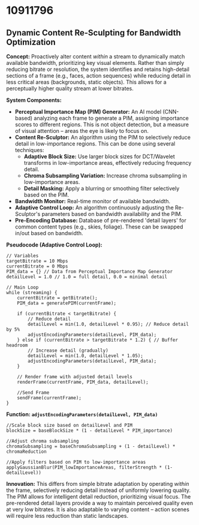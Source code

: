 # 10911796

## Dynamic Content Re-Sculpting for Bandwidth Optimization

**Concept:** Proactively alter content *within* a stream to dynamically match available bandwidth, prioritizing key visual elements. Rather than simply reducing bitrate or resolution, the system identifies and retains high-detail sections of a frame (e.g., faces, action sequences) while reducing detail in less critical areas (backgrounds, static objects). This allows for a perceptually higher quality stream at lower bitrates.

**System Components:**

*   **Perceptual Importance Map (PIM) Generator:** An AI model (CNN-based) analyzing each frame to generate a PIM, assigning importance scores to different regions. This is not object detection, but a measure of visual attention – areas the eye is likely to focus on.
*   **Content Re-Sculptor:** An algorithm using the PIM to selectively reduce detail in low-importance regions. This can be done using several techniques:
    *   **Adaptive Block Size:** Use larger block sizes for DCT/Wavelet transforms in low-importance areas, effectively reducing frequency detail.
    *   **Chroma Subsampling Variation:** Increase chroma subsampling in low-importance areas.
    *   **Detail Masking:** Apply a blurring or smoothing filter selectively based on the PIM.
*   **Bandwidth Monitor:** Real-time monitor of available bandwidth.
*   **Adaptive Control Loop:**  An algorithm continuously adjusting the Re-Sculptor's parameters based on bandwidth availability and the PIM.
*   **Pre-Encoding Database:** Database of pre-rendered 'detail layers' for common content types (e.g., skies, foliage). These can be swapped in/out based on bandwidth.

**Pseudocode (Adaptive Control Loop):**

```
// Variables
targetBitrate = 10 Mbps
currentBitrate = 0 Mbps
PIM_data = {} // Data from Perceptual Importance Map Generator
detailLevel = 1.0 // 1.0 = full detail, 0.0 = minimal detail

// Main Loop
while (streaming) {
    currentBitrate = getBitrate();
    PIM_data = generatePIM(currentFrame);

    if (currentBitrate < targetBitrate) {
        // Reduce detail
        detailLevel = min(1.0, detailLevel * 0.95); // Reduce detail by 5%
        adjustEncodingParameters(detailLevel, PIM_data);
    } else if (currentBitrate > targetBitrate * 1.2) { // Buffer headroom
        // Increase detail (gradually)
        detailLevel = min(1.0, detailLevel * 1.05);
        adjustEncodingParameters(detailLevel, PIM_data);
    }

    // Render frame with adjusted detail levels
    renderFrame(currentFrame, PIM_data, detailLevel);

    //Send Frame
    sendFrame(currentFrame);
}
```

**Function: `adjustEncodingParameters(detailLevel, PIM_data)`**

```
//Scale block size based on detailLevel and PIM
blockSize = baseBlockSize * (1 - detailLevel * PIM_importance)

//Adjust chroma subsampling
chromaSubsampling = baseChromaSubsampling + (1 - detailLevel) * chromaReduction

//Apply filters based on PIM to low-importance areas
applyGaussianBlur(PIM_lowImportanceAreas, filterStrength * (1-detailLevel))
```

**Innovation:** This differs from simple bitrate adaptation by operating *within* the frame, selectively reducing detail instead of uniformly lowering quality.  The PIM allows for intelligent detail reduction, prioritizing visual focus. The pre-rendered detail layers provide a way to maintain perceived quality even at very low bitrates.  It is also adaptable to varying content – action scenes will require less reduction than static landscapes.